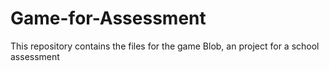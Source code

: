 # Game-for-Assessment
This repository contains the files for the game Blob, an project for a school assessment
